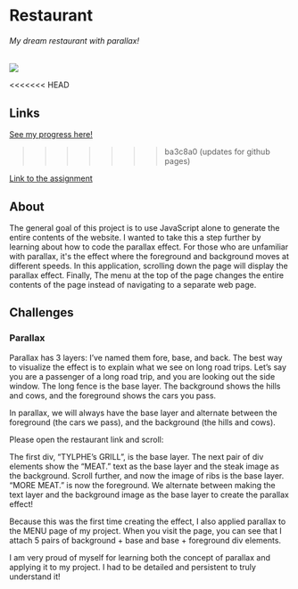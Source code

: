 # Restaurant
###### My dream restaurant with parallax!
![](https://github.com/TYLPHE/TYLPHE/blob/main/readmeAssets/restaurant.gif)

<<<<<<< HEAD
## Links
[See my progress here!](https://tylphe.github.io/restaurant/)
>>>>>>> ba3c8a0 (updates for github pages)

[Link to the assignment](https://www.theodinproject.com/paths/full-stack-javascript/courses/javascript/lessons/restaurant-page)

## About
The general goal of this project is to use JavaScript alone to generate the entire contents of the website. I wanted to take this a step further by learning about how to code the parallax effect. For those who are unfamiliar with parallax, it's the effect where the foreground and background moves at different speeds. In this application, scrolling down the page will display the parallax effect. Finally, The menu at the top of the page changes the entire contents of the page instead of navigating to a separate web page.

## Challenges
### Parallax
Parallax has 3 layers: I’ve named them fore, base, and back. The best way to visualize the effect is to explain what we see on long road trips. Let’s say you are a passenger of a long road trip, and you are looking out the side window. The long fence is the base layer. The background shows the hills and cows, and the foreground shows the cars you pass.

In parallax, we will always have the base layer and alternate between the foreground (the cars we pass), and the background (the hills and cows).

Please open the restaurant link and scroll:

The first div, “TYLPHE’s GRILL”, is the base layer. The next pair of div elements show the “MEAT.” text as the base layer and the steak image as the background. Scroll further, and now the image of ribs is the base layer. “MORE MEAT.” is now the foreground. We alternate between making the text layer and the background image as the base layer to create the parallax effect!

Because this was the first time creating the effect, I also applied parallax to the MENU page of my project. When you visit the page, you can see that I attach 5 pairs of background + base and base + foreground div elements.

I am very proud of myself for learning both the concept of parallax and applying it to my project. I had to be detailed and persistent to truly understand it! 
